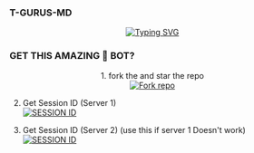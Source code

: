 ### T-GURUS-MD
<p align="center">
<p align="center">
  <a href="https://git.io/typing-svg"><img src="https://readme-typing-svg.demolab.com?font=EB+Garamond&weight=800&size=28&duration=4000&pause=1000&random=false&width=435&lines=+•T-GURUS-MD;MULTI-DEVICE+WHATSAPP+BOT;DEVELOPED+BY+Vinnie+Tech;RELEASED+DATE+22%2F7%2F2024." alt="Typing SVG" /></a>
</p>

 ### GET THIS AMAZING 🤩 BOT?
 <p align="center">
 1. fork the and star the repo
    <br>
<a href='https://github.com/Vinnytech453/T-GURUS-MD/fork' target="_blank"><img alt='Fork repo' src='https://img.shields.io/badge/Fork Repo-100000?style=for-the-badge&logo=scan&logoColor=white&labelColor=black&color=blue'/></a>



2. Get Session ID (Server 1)
  <br> <a href='https://vinnytech453.github.io/pairing-page/#' target="_blank"><img alt='SESSION ID' src='https://img.shields.io/badge/Session_id-100000?style=for-the-badge&logo=scan&logoColor=white&labelColor=black&color=blue'/></a>


3. Get Session ID (Server 2) (use this if server 1 Doesn't work)
    <br>
<a href='https://vinnytech453.github.io/pairing-page/#' target="_blank"><img alt='SESSION ID' src='https://img.shields.io/badge/Session_id-100000?style=for-the-badge&logo=scan&logoColor=white&labelColor=black&color=blue'/></a>

